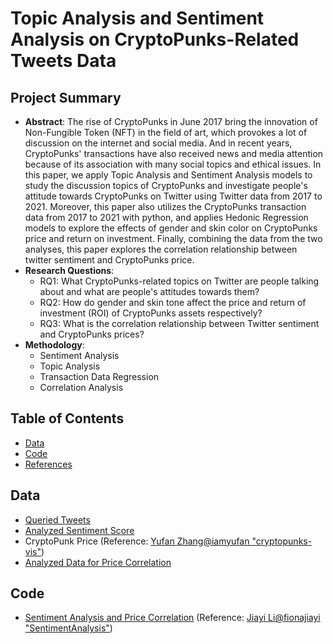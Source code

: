 # Topic Analysis and Sentiment Analysis on CryptoPunks-Related Tweets Data

## Project Summary
- **Abstract**:
The rise of CryptoPunks in June 2017 bring the innovation of Non-Fungible Token (NFT) in the field of art, which provokes a lot of discussion on the internet and social media. And in recent years, CryptoPunks' transactions have also received news and media attention because of its association with many social topics and ethical issues. In this paper, we apply Topic Analysis and Sentiment Analysis models to study the discussion topics of CryptoPunks and investigate people's attitude towards CryptoPunks on Twitter using Twitter data from 2017 to 2021. Moreover, this paper also utilizes the CryptoPunks transaction data from 2017 to 2021 with python, and applies Hedonic Regression models to explore the effects of gender and skin color on CryptoPunks price and return on investment. Finally, combining the data from the two analyses, this paper explores the correlation relationship between twitter sentiment and CryptoPunks price. 
- **Research Questions**:
  - RQ1: What CryptoPunks-related topics on Twitter are people talking about and what are people's attitudes towards them?
  - RQ2: How do gender and skin tone affect the price and return of investment (ROI) of CryptoPunks assets respectively?
  - RQ3: What is the correlation relationship between Twitter sentiment and CryptoPunks prices?
- **Methodology**: 
  - Sentiment Analysis
  - Topic Analysis
  - Transaction Data Regression
  - Correlation Analysis

## Table of Contents
- [Data]()
- [Code]()
- [References]()

## Data
- [Queried Tweets](https://github.com/HCI-Blockchain/ICWSM-2023/tree/main/data/queried_tweets)
- [Analyzed Sentiment Score](https://github.com/HCI-Blockchain/ICWSM-2023/tree/main/data/analyzed_sentiment%20score)
- CryptoPunk Price (Reference: [Yufan Zhang@iamyufan "cryptopunks-vis"](https://github.com/iamyufan/cryptopunks-vis/blob/main/data/database/tx_db.csv))
- [Analyzed Data for Price Correlation](https://github.com/HCI-Blockchain/ICWSM-2023/tree/main/data/analyzed_price%20regression)


## Code
- [Sentiment Analysis and Price Correlation](https://github.com/HCI-Blockchain/ICWSM-2023/tree/main/code/Sentiment%20Analysis%20and%20Price%20Correlation) (Reference: [Jiayi Li@fionajiayi "SentimentAnalysis"](https://github.com/HCI-Blockchain/SentimentAnalysis))
